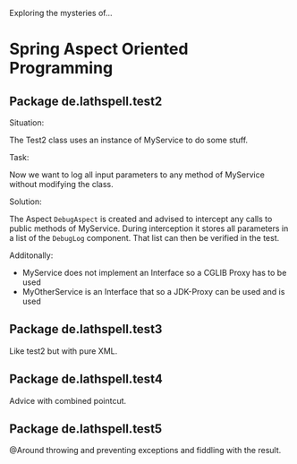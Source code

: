 Exploring the mysteries of...

Spring Aspect Oriented Programming
==================================

Package de.lathspell.test2
--------------------------

Situation:

The Test2 class uses an instance of MyService to do some stuff.

Task:

Now we want to log all input parameters to any method of MyService without modifying the class.

Solution:

The Aspect `DebugAspect` is created and advised to intercept any calls to public methods of MyService.
During interception it stores all parameters in a list of the `DebugLog` component. That list can then
be verified in the test.
  
Additonally:

* MyService does not implement an Interface so a CGLIB Proxy has to be used
* MyOtherService is an Interface that so a JDK-Proxy can be used and is used

Package de.lathspell.test3
---------------------------

Like test2 but with pure XML.

Package de.lathspell.test4
--------------------------

Advice with combined pointcut.

Package de.lathspell.test5
--------------------------

@Around throwing and preventing exceptions and fiddling with the result. 
